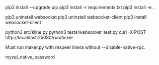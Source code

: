 pip3 install --upgrade pip
pip3 install -r requirements.txt
pip3 install -e .

pip3 uninstall websocket
pip3 uninstall websocket-client
pip3 install websocket-client

python3 src/kline.py
python3 tests/websocket_test.py
curl -X POST http://localhost:25080/run/ticker

Must run maker.py with respeer linera without --disable-native-rpc.

mysql_native_password
